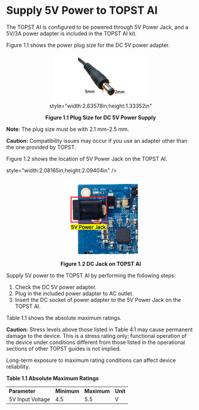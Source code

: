 ﻿# Supply 5V Power to TOPST AI 

The TOPST AI is configured to be powered through 5V Power Jack, and a
5V/3A power adapter is included in the TOPST AI kit.

Figure 1.1 shows the power plug size for the DC 5V power adapter.

<p align="center"><img src="https://github.com/topst-development/Documentation/blob/main/TOPST-AI/Hardware/media/2. Power.image1.png"</p>
style="width:2.63578in;height:1.33352in"
<p align="center"><strong>Figure 1.1 Plug Size for DC 5V Power Supply</strong></p>

**Note**: The plug size must be with 2.1 mm–2.5 mm.

**Caution:** Compatibility issues may occur if you use an adapter other
than the one provided by TOPST.

Figure 1.2 shows the location of 5V Power Jack on the TOPST AI.

style="width:2.08165in;height:2.09404in" />
<p align="center"><img src="https://github.com/topst-development/Documentation/blob/main/TOPST-AI/Hardware/media/2. Power.image2.png"
style="width:2.08165in;height:2.09404in" /></p>
<p align="center"><strong>Figure 1.2 DC Jack on TOPST AI</strong></p>

Supply 5V power to the TOPST AI by performing the following steps:

1.  Check the DC 5V power adapter.
2.  Plug in the included power adapter to AC outlet.
3.  Insert the DC socket of power adapter to the 5V Power Jack on the
    TOPST AI.

Table 1.1 shows the absolute maximum ratings.

**Caution:** Stress levels above those listed in Table 4.1 may cause
permanent damage to the device. This is a stress rating only; functional
operation of the device under conditions different from those listed in
the operational sections of other TOPST guides is not implied.

Long-term exposure to maximum rating conditions can affect device
reliability.

**Table 1.1 Absolute Maximum Ratings**

|                  |             |             |          |
|------------------|-------------|-------------|----------|
| **Parameter**    | **Minimum** | **Maximum** | **Unit** |
| 5V Input Voltage | 4.5         | 5.5         | V        |


